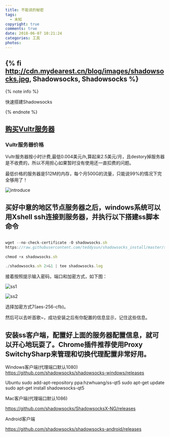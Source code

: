 ```yaml
---
title: 不能说的秘密
tags:
  - 未知
copyright: true
comments: true
date: 2018-06-07 10:21:24
categories: 工具
photos:
---
```


{% fi http://cdn.mydearest.cn/blog/images/shadowsocks.jpg, Shadowsocks, Shadowsocks %}
---
<!-- more -->

{% note info %}

快速搭建Shadowsocks

{% endnote %}

## [购买Vultr服务器](https://www.vultr.com/)

### Vultr服务器价格

Vultr服务器按小时计费,最低0.004美元/h,算起来2.5美元/月，且destory掉服务器是不收费的，所以不用担心如果暂时没有使用还一直扣费的问题。

最低价格的服务器是512M的内存，每个月500G的流量，只能说99%的情况下完全够用了！

![introduce](http://cdn.mydearest.cn/blog/images/vultr.png)

## 买好中意的地区节点服务器之后，windows系统可以用Xshell ssh连接到服务器，并执行以下搭建ss脚本命令

```javascript

wget --no-check-certificate -O shadowsocks.sh
https://raw.githubusercontent.com/teddysun/shadowsocks_install/master/shadowsocks.sh
 
chmod +x shadowsocks.sh
 
./shadowsocks.sh 2>&1 | tee shadowsocks.log

```

接着按照提示输入密码，端口和加密方式，如下图：

![ss1](http://cdn.mydearest.cn/blog/images/ss1.png)

![ss2](http://cdn.mydearest.cn/blog/images/ss1.png)

选择加密方式7(aes-256-cfb)。

然后可以去听首歌~，成功安装之后有你配置的信息显示，记住这些信息。

## 安装ss客户端，配置好上面的服务器配置信息，就可以开心地玩耍了。Chrome插件推荐使用Proxy SwitchySharp来管理和切换代理配置非常好用。

Windows客户端(代理端口默认1080)
https://github.com/shadowsocks/shadowsocks-windows/releases

Ubuntu 
sudo add-apt-repository ppa:hzwhuang/ss-qt5 
sudo apt-get update 
sudo apt-get install shadowsocks-qt5

Mac客户端(代理端口默认1086)

https://github.com/shadowsocks/ShadowsocksX-NG/releases

Android客户端

https://github.com/shadowsocks/shadowsocks-android/releases